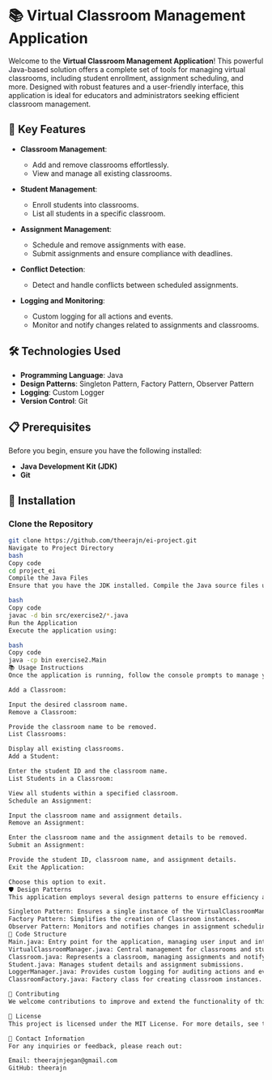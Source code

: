 # **📚 Virtual Classroom Management Application**

Welcome to the **Virtual Classroom Management Application**! This powerful Java-based solution offers a complete set of tools for managing virtual classrooms, including student enrollment, assignment scheduling, and more. Designed with robust features and a user-friendly interface, this application is ideal for educators and administrators seeking efficient classroom management.

## **🎯 Key Features**

- **Classroom Management**:
  - Add and remove classrooms effortlessly.
  - View and manage all existing classrooms.

- **Student Management**:
  - Enroll students into classrooms.
  - List all students in a specific classroom.

- **Assignment Management**:
  - Schedule and remove assignments with ease.
  - Submit assignments and ensure compliance with deadlines.

- **Conflict Detection**:
  - Detect and handle conflicts between scheduled assignments.

- **Logging and Monitoring**:
  - Custom logging for all actions and events.
  - Monitor and notify changes related to assignments and classrooms.

## **🛠️ Technologies Used**

- **Programming Language**: Java
- **Design Patterns**: Singleton Pattern, Factory Pattern, Observer Pattern
- **Logging**: Custom Logger
- **Version Control**: Git

## **📋 Prerequisites**

Before you begin, ensure you have the following installed:

- **Java Development Kit (JDK)**
- **Git**

## **🚀 Installation**

### **Clone the Repository**

```bash
git clone https://github.com/theerajn/ei-project.git
Navigate to Project Directory
bash
Copy code
cd project_ei
Compile the Java Files
Ensure that you have the JDK installed. Compile the Java source files using:

bash
Copy code
javac -d bin src/exercise2/*.java
Run the Application
Execute the application using:

bash
Copy code
java -cp bin exercise2.Main
📚 Usage Instructions
Once the application is running, follow the console prompts to manage your virtual classroom:

Add a Classroom:

Input the desired classroom name.
Remove a Classroom:

Provide the classroom name to be removed.
List Classrooms:

Display all existing classrooms.
Add a Student:

Enter the student ID and the classroom name.
List Students in a Classroom:

View all students within a specified classroom.
Schedule an Assignment:

Input the classroom name and assignment details.
Remove an Assignment:

Enter the classroom name and the assignment details to be removed.
Submit an Assignment:

Provide the student ID, classroom name, and assignment details.
Exit the Application:

Choose this option to exit.
🛡️ Design Patterns
This application employs several design patterns to ensure efficiency and maintainability:

Singleton Pattern: Ensures a single instance of the VirtualClassroomManager for consistent management.
Factory Pattern: Simplifies the creation of Classroom instances.
Observer Pattern: Monitors and notifies changes in assignment scheduling and status.
📜 Code Structure
Main.java: Entry point for the application, managing user input and interaction.
VirtualClassroomManager.java: Central management for classrooms and students, handling core functionalities.
Classroom.java: Represents a classroom, managing assignments and notifying observers.
Student.java: Manages student details and assignment submissions.
LoggerManager.java: Provides custom logging for auditing actions and events.
ClassroomFactory.java: Factory class for creating classroom instances.

🤝 Contributing
We welcome contributions to improve and extend the functionality of this application. Please fork the repository and submit a pull request with detailed information about your changes.

📜 License
This project is licensed under the MIT License. For more details, see the LICENSE file.

📧 Contact Information
For any inquiries or feedback, please reach out:

Email: theerajnjegan@gmail.com
GitHub: theerajn
